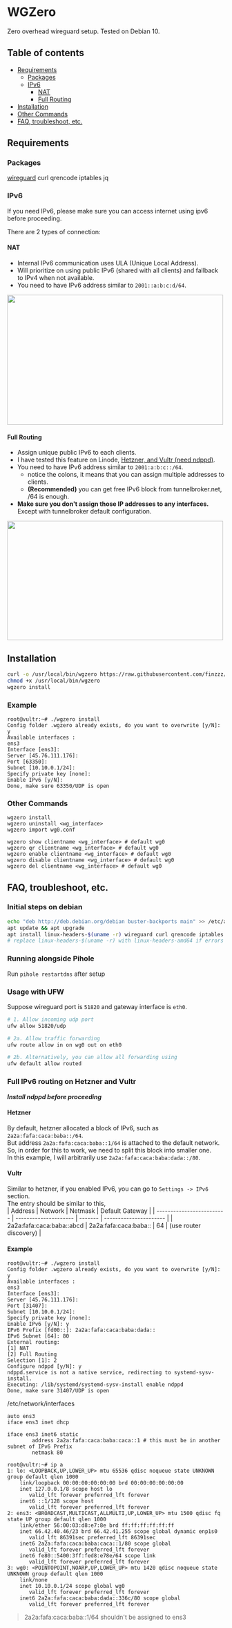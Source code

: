 # WGZero
Zero overhead wireguard setup. Tested on Debian 10.

## Table of contents
- [Requirements](#requirements)
    - [Packages](#Packages)
    - [IPv6](#ipv6)
        - [NAT](#nat)
        - [Full Routing](#Full-Routing)
- [Installation](#installation)
- [Other Commands](#other-commands)
- [FAQ, troubleshoot, etc.](#faq--troubleshoot--etc)

## Requirements
### Packages
[wireguard](https://www.wireguard.com/install/) curl qrencode iptables jq

### IPv6
If you need IPv6, please make sure you can access internet using ipv6 before proceeding.

There are 2 types of connection:
#### NAT
- Internal IPv6 communication uses ULA (Unique Local Address).
- Will prioritize on using public IPv6 (shared with all clients) and fallback to IPv4 when not available.
- You need to have IPv6 address similar to `2001::a:b:c:d/64`.
<img src="https://raw.githubusercontent.com/finzzz/wgzero/master/static/nat.jpg" width="500" height="300">

#### Full Routing
- Assign unique public IPv6 to each clients.
- I have tested this feature on Linode, [Hetzner, and Vultr (need ndppd)](#Full-IPv6-routing-on-Hetzner-and-Vultr).
- You need to have IPv6 address similar to `2001:a:b:c::/64`.
    - notice the colons, it means that you can assign multiple addresses to clients.
    - **(Recommended)** you can get free IPv6 block from tunnelbroker.net, /64 is enough.
- **Make sure you don't assign those IP addresses to any interfaces.**  
  Except with tunnelbroker default configuration.
<img src="https://raw.githubusercontent.com/finzzz/wgzero/master/static/fr.jpg" width="500" height="275">

## Installation
```bash
curl -o /usr/local/bin/wgzero https://raw.githubusercontent.com/finzzz/wgzero/master/wgzero
chmod +x /usr/local/bin/wgzero
wgzero install
```

### Example
```
root@vultr:~# ./wgzero install
Config folder .wgzero already exists, do you want to overwrite [y/N]: y
Available interfaces :
ens3
Interface [ens3]: 
Server [45.76.111.176]: 
Port [63350]: 
Subnet [10.10.0.1/24]: 
Specify private key [none]: 
Enable IPv6 [y/N]: 
Done, make sure 63350/UDP is open
```


### Other Commands
```
wgzero install
wgzero uninstall <wg_interface>
wgzero import wg0.conf

wgzero show clientname <wg_interface> # default wg0
wgzero qr clientname <wg_interface> # default wg0
wgzero enable clientname <wg_interface> # default wg0
wgzero disable clientname <wg_interface> # default wg0
wgzero del clientname <wg_interface> # default wg0
```

## FAQ, troubleshoot, etc.
### Initial steps on debian
```bash
echo "deb http://deb.debian.org/debian buster-backports main" >> /etc/apt/sources.list
apt update && apt upgrade
apt install linux-headers-$(uname -r) wireguard curl qrencode iptables jq
# replace linux-headers-$(uname -r) with linux-headers-amd64 if errors
```

### Running alongside Pihole  
Run `pihole restartdns` after setup

### Usage with UFW
Suppose wireguard port is `51820` and gateway interface is `eth0`.
```bash
# 1. Allow incoming udp port
ufw allow 51820/udp 

# 2a. Allow traffic forwarding
ufw route allow in on wg0 out on eth0 

# 2b. Alternatively, you can allow all forwarding using
ufw default allow routed
```

### Full IPv6 routing on Hetzner and Vultr
***Install ndppd before proceeding***

#### Hetzner
By default, hetzner allocated a block of IPv6, such as `2a2a:fafa:caca:baba::/64`.  
But address `2a2a:fafa:caca:baba::1/64` is attached to the default network.  
So, in order for this to work, we need to split this block into smaller one.  
In this example, I will arbitrarily use `2a2a:fafa:caca:baba:dada::/80`.  

#### Vultr
Similar to hetzner, if you enabled IPv6, you can go to `Settings -> IPv6` section.  
The entry should be similar to this,  
| Address                   | Network               | Netmask | Default Gateway        |
| ------------------------- | --------------------- | ------- | ---------------------- |
| 2a2a:fafa:caca:baba::abcd | 2a2a:fafa:caca:baba:: | 64      | (use router discovery) |


#### Example
```
root@vultr:~# ./wgzero install
Config folder .wgzero already exists, do you want to overwrite [y/N]: y
Available interfaces :
ens3
Interface [ens3]: 
Server [45.76.111.176]: 
Port [31407]: 
Subnet [10.10.0.1/24]: 
Specify private key [none]: 
Enable IPv6 [y/N]: y
IPv6 Prefix [fd00::]: 2a2a:fafa:caca:baba:dada::
IPv6 Subnet [64]: 80
External routing: 
[1] NAT
[2] Full Routing
Selection [1]: 2
Configure ndppd [y/N]: y
ndppd.service is not a native service, redirecting to systemd-sysv-install.
Executing: /lib/systemd/systemd-sysv-install enable ndppd
Done, make sure 31407/UDP is open
```

/etc/network/interfaces
```
auto ens3
iface ens3 inet dhcp

iface ens3 inet6 static
        address 2a2a:fafa:caca:baba:caca::1 # this must be in another subnet of IPv6 Prefix
        netmask 80
```

```
root@vultr:~# ip a
1: lo: <LOOPBACK,UP,LOWER_UP> mtu 65536 qdisc noqueue state UNKNOWN group default qlen 1000
    link/loopback 00:00:00:00:00:00 brd 00:00:00:00:00:00
    inet 127.0.0.1/8 scope host lo
       valid_lft forever preferred_lft forever
    inet6 ::1/128 scope host 
       valid_lft forever preferred_lft forever
2: ens3: <BROADCAST,MULTICAST,ALLMULTI,UP,LOWER_UP> mtu 1500 qdisc fq state UP group default qlen 1000
    link/ether 56:00:03:d8:e7:8e brd ff:ff:ff:ff:ff:ff
    inet 66.42.40.46/23 brd 66.42.41.255 scope global dynamic enp1s0
       valid_lft 86391sec preferred_lft 86391sec
    inet6 2a2a:fafa:caca:baba:caca::1/80 scope global 
       valid_lft forever preferred_lft forever
    inet6 fe80::5400:3ff:fed8:e78e/64 scope link 
       valid_lft forever preferred_lft forever
3: wg0: <POINTOPOINT,NOARP,UP,LOWER_UP> mtu 1420 qdisc noqueue state UNKNOWN group default qlen 1000
    link/none 
    inet 10.10.0.1/24 scope global wg0
       valid_lft forever preferred_lft forever
    inet6 2a2a:fafa:caca:baba:dada::336c/80 scope global 
       valid_lft forever preferred_lft forever
```

> 2a2a:fafa:caca:baba::1/64 shouldn't be assigned to ens3
